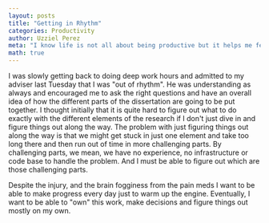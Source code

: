 ```yaml
---
layout: posts
title: "Getting in Rhythm"
categories: Productivity
author: Uzziel Perez
meta: "I know life is not all about being productive but it helps me feel better"
math: true
---
```


I was slowly getting back to doing deep work hours and admitted to my adviser last Tuesday that I was "out of rhythm". He was understanding as always and encouraged me to ask the right questions and have an overall idea of how the different parts of the dissertation are going to be put together. I thought initially that it is quite hard to figure out what to do exactly with the different elements of the research if I don't just dive in and figure things out along the way. The problem with just figuring things out along the way is that we might get stuck in just one element and take too long there and then run out of time in more challenging parts. By challenging parts, we mean, we have no experience, no infrastructure or code base to handle the problem. And I must be able to figure out which are those challenging parts.

Despite the injury, and the brain fogginess from the pain meds I want to be able to make progress every day just to warm up the engine. Eventually, I want to be able to "own" this work, make decisions and figure things out mostly on my own.
